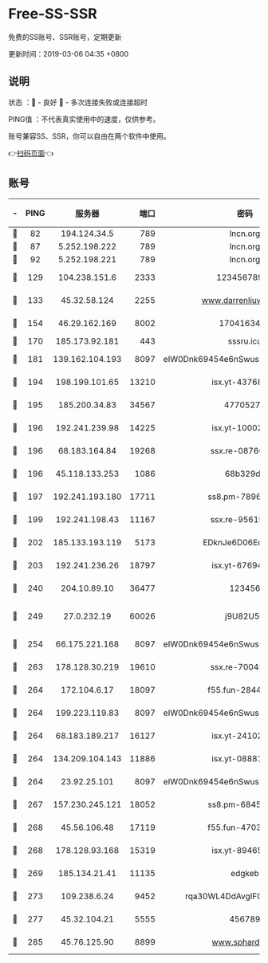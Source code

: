 # Free-SS-SSR

免费的SS账号、SSR账号，定期更新

更新时间：2019-03-06 04:35 +0800

## 说明

状态     ：🙂 - 良好 🙁 - 多次连接失败或连接超时

PING值   ：不代表真实使用中的速度，仅供参考。

账号兼容SS、SSR，你可以自由在两个软件中使用。

👉[扫码页面](https://liesauer.github.io/free-ss-ssr.github.io/)👈

## 账号

|-|PING|服务器|端口|密码|加密方式|区域|
|:----:|:----:|:-----:|-----:|:----:|:----:|:----:|
|🙂|82|194.124.34.5|789|lncn.org|rc4|JP|
|🙂|87|5.252.198.222|789|lncn.org|rc4|JP|
|🙂|92|5.252.198.221|789|lncn.org|rc4|JP|
|🙂|129|104.238.151.6|2333|12345678900|aes-256-cfb|JP|
|🙂|133|45.32.58.124|2255|www.darrenliuwei.com|aes-256-cfb|JP|
|🙂|154|46.29.162.169|8002|1704163453|aes-256-cfb|RU|
|🙂|170|185.173.92.181|443|sssru.icu|rc4-md5|RU|
|🙂|181|139.162.104.193|8097|eIW0Dnk69454e6nSwuspv9DmS201tQ0D|aes-256-cfb|JP|
|🙂|194|198.199.101.65|13210|isx.yt-43768936|aes-256-cfb|US|
|🙂|195|185.200.34.83|34567|47705279|aes-256-cfb|US|
|🙂|196|192.241.239.98|14225|isx.yt-10002331|aes-256-cfb|US|
|🙂|196|68.183.164.84|19268|ssx.re-08766670|aes-256-cfb|US|
|🙂|196|45.118.133.253|1086|68b329da|aes-256-cfb|SG|
|🙂|197|192.241.193.180|17711|ss8.pm-78965598|aes-256-cfb|US|
|🙂|199|192.241.198.43|11167|ssx.re-95619566|aes-256-cfb|US|
|🙂|202|185.133.193.119|5173|EDknJe6D06EoWDaw|aes-256-cfb|US|
|🙂|203|192.241.236.26|18797|isx.yt-67694274|aes-256-cfb|US|
|🙂|240|204.10.89.10|36477|123456|aes-256-cfb|US|
|🙂|249|27.0.232.19|60026|j9U82U53|xchacha20-ietf-poly1305|HK|
|🙂|254|66.175.221.168|8097|eIW0Dnk69454e6nSwuspv9DmS201tQ0D|aes-256-cfb|US|
|🙂|263|178.128.30.219|19610|ssx.re-70045890|aes-256-cfb|SG|
|🙂|264|172.104.6.17|18097|f55.fun-28441819|aes-256-cfb|US|
|🙂|264|199.223.119.83|8097|eIW0Dnk69454e6nSwuspv9DmS201tQ0D|aes-256-cfb|US|
|🙂|264|68.183.189.217|16127|isx.yt-24102866|aes-256-cfb|SG|
|🙂|264|134.209.104.143|11886|isx.yt-08881056|aes-256-cfb|SG|
|🙂|264|23.92.25.101|8097|eIW0Dnk69454e6nSwuspv9DmS201tQ0D|aes-256-cfb|US|
|🙂|267|157.230.245.121|18052|ss8.pm-68457462|aes-256-cfb|SG|
|🙂|268|45.56.106.48|17119|f55.fun-47038034|aes-256-cfb|US|
|🙂|268|178.128.93.168|15319|isx.yt-89465296|aes-256-cfb|SG|
|🙂|269|185.134.21.41|11135|edgkeb|aes-256-cfb|GB|
|🙂|273|109.238.6.24|9452|rqa30WL4DdAvgIFG6Fs3znzTa|aes-256-cfb|FR|
|🙂|277|45.32.104.21|5555|456789|aes-256-cfb|SG|
|🙂|285|45.76.125.90|8899|www.sphard.com|aes-256-cfb|JP|
